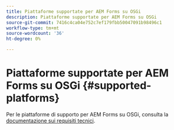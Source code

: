 ```yaml
---
title: Piattaforme supportate per AEM Forms su OSGi
description: Piattaforme supportate per AEM Forms su OSGi
source-git-commit: 7416c4ca04e752c7ef179fbb50047091b98496c1
workflow-type: tm+mt
source-wordcount: '36'
ht-degree: 0%

---
```



# Piattaforme supportate per AEM Forms su OSGi {#supported-platforms}

Per le piattaforme di supporto per AEM Forms su OSGi, consulta la [documentazione sui requisiti tecnici](/help/sites-deploying/technical-requirements.md).
